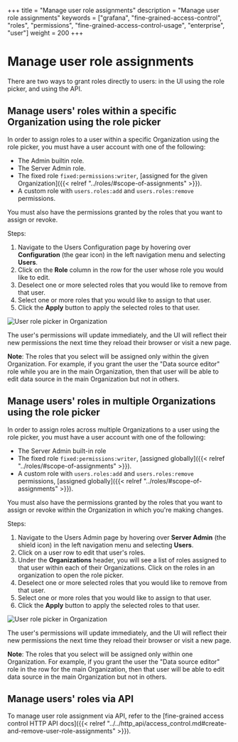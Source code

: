 +++
title = "Manage user role assignments"
description = "Manage user role assignments"
keywords = ["grafana", "fine-grained-access-control", "roles", "permissions", "fine-grained-access-control-usage", "enterprise", "user"]
weight = 200
+++

# Manage user role assignments

There are two ways to grant roles directly to users: in the UI using the role picker, and using the API.

## Manage users' roles within a specific Organization using the role picker

In order to assign roles to a user within a specific Organization using the role picker, you must have a user account with one of the following:

- The Admin builtin role.
- The Server Admin role.
- The fixed role `fixed:permissions:writer`, [assigned for the given Organization]({{< relref "../roles/#scope-of-assignments" >}}).
- A custom role with `users.roles:add` and `users.roles:remove` permissions.

You must also have the permissions granted by the roles that you want to assign or revoke.

Steps:

1. Navigate to the Users Configuration page by hovering over **Configuration** (the gear icon) in the left navigation menu and selecting **Users**.
1. Click on the **Role** column in the row for the user whose role you would like to edit.
1. Deselect one or more selected roles that you would like to remove from that user.
1. Select one or more roles that you would like to assign to that user.
1. Click the **Apply** button to apply the selected roles to that user.

![User role picker in Organization](/static/img/docs/enterprise/user_role_picker_global.png)

The user's permissions will update immediately, and the UI will reflect their new permissions the next time they reload their browser or visit a new page.

**Note**: The roles that you select will be assigned only within the given Organization. For example, if you grant the user the "Data source editor" role while you are in the main Organization, then that user will be able to edit data source in the main Organization but not in others.

## Manage users' roles in multiple Organizations using the role picker

In order to assign roles across multiple Organizations to a user using the role picker, you must have a user account with one of the following:

- The Server Admin built-in role
- The fixed role `fixed:permissions:writer`, [assigned globally]({{< relref "../roles/#scope-of-assignments" >}}).
- A custom role with `users.roles:add` and `users.roles:remove` permissions, [assigned globally]({{< relref "../roles/#scope-of-assignments" >}}).

You must also have the permissions granted by the roles that you want to assign or revoke within the Organization in which you're making changes.

Steps:

1. Navigate to the Users Admin page by hovering over **Server Admin** (the shield icon) in the left navigation menu and selecting **Users**.
1. Click on a user row to edit that user's roles.
1. Under the **Organizations** header, you will see a list of roles assigned to that user within each of their Organizations. Click on the roles in an organization to open the role picker.
1. Deselect one or more selected roles that you would like to remove from that user.
1. Select one or more roles that you would like to assign to that user.
1. Click the **Apply** button to apply the selected roles to that user.

![User role picker in Organization](/static/img/docs/enterprise/user_role_picker_in_org.png)

The user's permissions will update immediately, and the UI will reflect their new permissions the next time they reload their browser or visit a new page.

**Note**: The roles that you select will be assigned only within one Organization. For example, if you grant the user the "Data source editor" role in the row for the main Organization, then that user will be able to edit data source in the main Organization but not in others.

## Manage users' roles via API

To manage user role assignment via API, refer to the [fine-grained access control HTTP API docs]({{< relref "../../http_api/access_control.md#create-and-remove-user-role-assignments" >}}).
